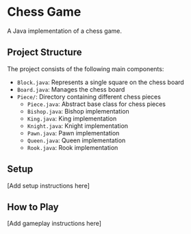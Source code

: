 # Chess Game

A Java implementation of a chess game.

## Project Structure

The project consists of the following main components:
- `Block.java`: Represents a single square on the chess board
- `Board.java`: Manages the chess board
- `Piece/`: Directory containing different chess pieces
  - `Piece.java`: Abstract base class for chess pieces
  - `Bishop.java`: Bishop implementation
  - `King.java`: King implementation
  - `Knight.java`: Knight implementation
  - `Pawn.java`: Pawn implementation
  - `Queen.java`: Queen implementation
  - `Rook.java`: Rook implementation

## Setup

[Add setup instructions here]

## How to Play

[Add gameplay instructions here] 